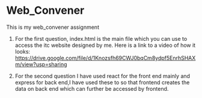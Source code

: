 # Web_Convener
This is my web_convener assignment

1) For the first question, index.html is the main file which you can use to access the itc website designed by me. Here is a link to a video of how it looks: https://drive.google.com/file/d/1Knozsfh69CWJ0bqCm8ydpf5EnrhSHAXm/view?usp=sharing

2) For the second question I have used react for the front end mainly and express for back end,I have used these to so that frontend creates the data on back end which can further be accessed by frontend.
